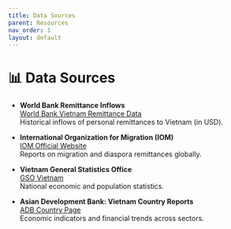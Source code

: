 ```yaml
---
title: Data Sources
parent: Resources
nav_order: 1
layout: default
---
```


# 📊 Data Sources

- **World Bank Remittance Inflows**  
  [World Bank Vietnam Remittance Data](https://data.worldbank.org/indicator/BX.TRF.PWKR.CD.DT?locations=VN)  
  Historical inflows of personal remittances to Vietnam (in USD).

- **International Organization for Migration (IOM)**  
  [IOM Official Website](https://www.iom.int/)  
  Reports on migration and diaspora remittances globally.

- **Vietnam General Statistics Office**  
  [GSO Vietnam](https://www.gso.gov.vn/)  
  National economic and population statistics.

- **Asian Development Bank: Vietnam Country Reports**  
  [ADB Country Page](https://www.adb.org/countries/viet-nam/main)  
  Economic indicators and financial trends across sectors.
